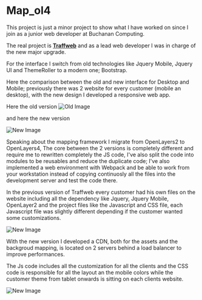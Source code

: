 # Map_ol4

This project is just a minor project to show what I have worked on since I join as a junior web developer at Buchanan Computing.

The real project is **[Traffweb](http://www.traffwebdemo.co.uk/)** and as a lead web developer I was in charge of the new major upgrade.

For the interface I switch from old technologies like Jquery Mobile, Jquery UI and ThemeRoller to a modern one; Bootstrap.

Here the comparison between the old and new interface for Desktop and Mobile; previously there was 2 website for every customer (mobile an desktop), with the new design I developed a responsive web app.

Here the old version
![Old Image](https://user-images.githubusercontent.com/17096352/38583856-4a4104b0-3d0c-11e8-9930-bad8fa027843.png)

and here the new version

![New Image](https://user-images.githubusercontent.com/17096352/38583885-6683c32e-3d0c-11e8-8504-d76f4205522f.png)

Speaking about the mapping framework I migrate from OpenLayers2 to OpenLayers4, The core between the 2 versions is completely different and require me to rewritten completely the JS code, I've also split the code into modules to be reusables and reduce the duplicate code; I've also implemented a web environment with Webpack and be able to work from your workstation instead of copying continuosly all the files into the development server and test the code there.

In the previous version of Traffweb every customer had his own files on the website including all the dependency like Jquery, Jquery Mobile, OpenLayer2 and the project files like the Javascript and CSS file, each Javascript file was slightly different depending if the customer wanted some customizations.

![New Image](https://user-images.githubusercontent.com/17096352/68525428-3b03ac80-02c9-11ea-9964-5bb9ed858aaa.png)

With the new version I developed a CDN, both for the assets and the backgroud mapping, is located on 2 servers behind a load balancer to improve performances.

The Js code includes all the customization for all the clients and the CSS code is responsible for all the layout an the mobile colors while the customer theme from tablet onwards is sitting on each clients website.

![New Image](https://user-images.githubusercontent.com/17096352/68525433-48209b80-02c9-11ea-94bc-84fc7395bf63.png)
